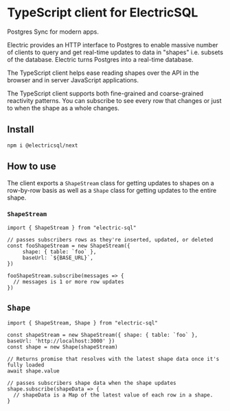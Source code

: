 # TypeScript client for ElectricSQL

Postgres Sync for modern apps.

Electric provides an HTTP interface to Postgres to enable massive number of clients to query and get real-time updates to data in "shapes" i.e. subsets of the database. Electric turns Postgres into a real-time database.

The TypeScript client helps ease reading shapes over the API in the browser and in server JavaScript applications.

The TypeScript client supports both fine-grained and coarse-grained reactivity patterns. You can subscribe to see every row that changes or just to when the shape as a whole changes.

## Install

`npm i @electricsql/next`

## How to use

The client exports a `ShapeStream` class for getting updates to shapes on a row-by-row basis as well as a `Shape` class for getting updates to the entire shape.

### `ShapeStream`

```tsx
import { ShapeStream } from "electric-sql"

// passes subscribers rows as they're inserted, updated, or deleted
const fooShapeStream = new ShapeStream({
     shape: { table: `foo` },
     baseUrl: `${BASE_URL}`,
})

fooShapeStream.subscribe(messages => {
  // messages is 1 or more row updates
})
```

## `Shape`

```tsx
import { ShapeStream, Shape } from "electric-sql"

const shapeStream = new ShapeStream({ shape: { table: `foo` }, baseUrl: 'http://localhost:3000' })
const shape = new Shape(shapeStream)

// Returns promise that resolves with the latest shape data once it's fully loaded
await shape.value

// passes subscribers shape data when the shape updates
shape.subscribe(shapeData => {
  // shapeData is a Map of the latest value of each row in a shape.
}
```

